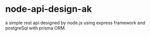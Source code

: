 # node-api-design-ak
a simple rest api designed by node.js using express framework and postgreSql with prisma ORM.
